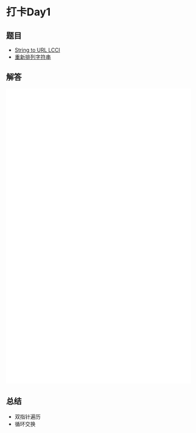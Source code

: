 # 打卡Day1

## 题目

- [String to URL LCCI](https://leetcode-cn.com/problems/string-to-url-lcci/)
- [重新排列字符串](https://leetcode-cn.com/problems/shuffle-string/)

## 解答

<img src="./carbon.svg" width="640px" height="auto" />

## 总结

- 双指针遍历
- 循环交换